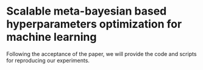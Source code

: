 
# Scalable meta-bayesian based hyperparameters optimization for machine learning 




Following the acceptance of the paper, we will provide the code and scripts for reproducing our experiments.
